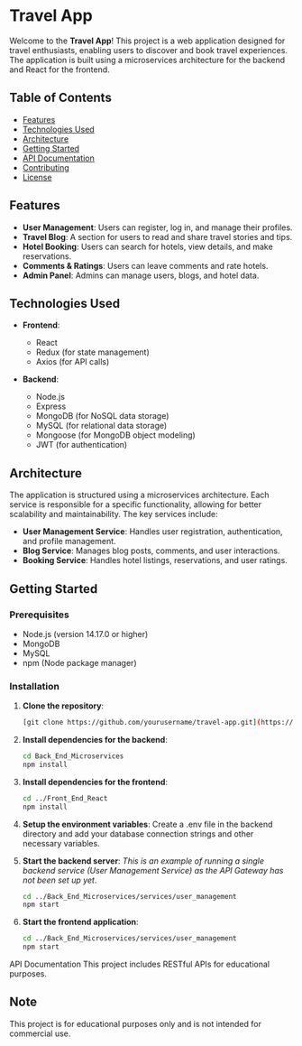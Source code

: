 # Travel App

Welcome to the **Travel App**! This project is a web application designed for travel enthusiasts, enabling users to discover and book travel experiences. The application is built using a microservices architecture for the backend and React for the frontend.

## Table of Contents

- [Features](#features)
- [Technologies Used](#technologies-used)
- [Architecture](#architecture)
- [Getting Started](#getting-started)
- [API Documentation](#api-documentation)
- [Contributing](#contributing)
- [License](#license)

## Features

- **User Management**: Users can register, log in, and manage their profiles.
- **Travel Blog**: A section for users to read and share travel stories and tips.
- **Hotel Booking**: Users can search for hotels, view details, and make reservations.
- **Comments & Ratings**: Users can leave comments and rate hotels.
- **Admin Panel**: Admins can manage users, blogs, and hotel data.

## Technologies Used

- **Frontend**: 
  - React
  - Redux (for state management)
  - Axios (for API calls)

- **Backend**:
  - Node.js
  - Express
  - MongoDB (for NoSQL data storage)
  - MySQL (for relational data storage)
  - Mongoose (for MongoDB object modeling)
  - JWT (for authentication)

## Architecture

The application is structured using a microservices architecture. Each service is responsible for a specific functionality, allowing for better scalability and maintainability. The key services include:

- **User Management Service**: Handles user registration, authentication, and profile management.
- **Blog Service**: Manages blog posts, comments, and user interactions.
- **Booking Service**: Handles hotel listings, reservations, and user ratings.


## Getting Started

### Prerequisites

- Node.js (version 14.17.0 or higher)
- MongoDB
- MySQL
- npm (Node package manager)

### Installation

1. **Clone the repository**:
   ```bash
   [git clone https://github.com/yourusername/travel-app.git](https://github.com/HoangDuonng/Travel_Project.git)
2. **Install dependencies for the backend**:
   ```bash
   cd Back_End_Microservices
   npm install
3. **Install dependencies for the frontend**:
   ```bash
   cd ../Front_End_React
   npm install
4. **Setup the environment variables**: Create a .env file in the backend directory and add your database connection strings and other necessary variables.
   
5. **Start the backend server**: *This is an example of running a single backend service (User Management Service) as the API Gateway has not been set up yet*.
   ```bash
   cd ../Back_End_Microservices/services/user_management
   npm start
   
6. **Start the frontend application**: 
   ```bash
   cd ../Back_End_Microservices/services/user_management
   npm start


API Documentation
This project includes RESTful APIs for educational purposes.

## Note

This project is for educational purposes only and is not intended for commercial use.



